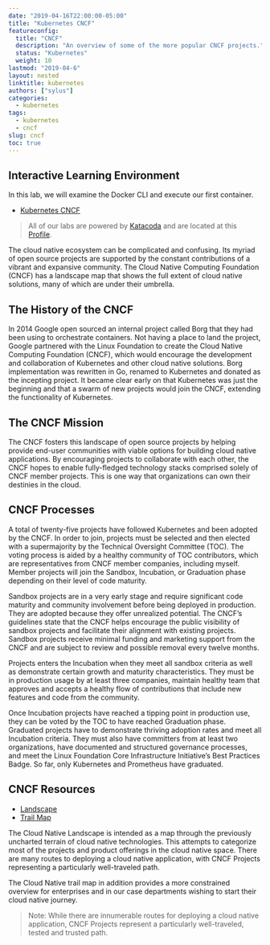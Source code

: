 ```yaml
---
date: "2019-04-16T22:00:00-05:00"
title: "Kubernetes CNCF"
featureconfig:
  title: "CNCF"
  description: "An overview of some of the more popular CNCF projects."
  status: "Kubernetes"
  weight: 10
lastmod: "2019-04-6"
layout: nested
linktitle: kubernetes
authors: ["sylus"]
categories:
  - kubernetes
tags:
  - kubernetes
  - cncf
slug: cncf
toc: true
---
```


## Interactive Learning Environment

In this lab, we will examine the Docker CLI and execute our first container.

* [Kubernetes CNCF][katacoda-cncf]

> All of our labs are powered by [Katacoda][katacoda] and are located at this [Profile][katacoda-sylus].

The cloud native ecosystem can be complicated and confusing. Its myriad of open source projects are supported by the constant contributions of a vibrant and expansive community. The Cloud Native Computing Foundation (CNCF) has a landscape map that shows the full extent of cloud native solutions, many of which are under their umbrella.

## The History of the CNCF

In 2014 Google open sourced an internal project called Borg that they had been using to orchestrate containers. Not having a place to land the project, Google partnered with the Linux Foundation to create the Cloud Native Computing Foundation (CNCF), which would encourage the development and collaboration of Kubernetes and other cloud native solutions. Borg implementation was rewritten in Go, renamed to Kubernetes and donated as the incepting project. It became clear early on that Kubernetes was just the beginning and that a swarm of new projects would join the CNCF, extending the functionality of Kubernetes.

## The CNCF Mission

The CNCF fosters this landscape of open source projects by helping provide end-user communities with viable options for building cloud native applications. By encouraging projects to collaborate with each other, the CNCF hopes to enable fully-fledged technology stacks comprised solely of CNCF member projects. This is one way that organizations can own their destinies in the cloud.

## CNCF Processes

A total of twenty-five projects have followed Kubernetes and been adopted by the CNCF. In order to join, projects must be selected and then elected with a supermajority by the Technical Oversight Committee (TOC). The voting process is aided by a healthy community of TOC contributors, which are representatives from CNCF member companies, including myself. Member projects will join the Sandbox, Incubation, or Graduation phase depending on their level of code maturity.

Sandbox projects are in a very early stage and require significant code maturity and community involvement before being deployed in production. They are adopted because they offer unrealized potential. The CNCF’s guidelines state that the CNCF helps encourage the public visibility of sandbox projects and facilitate their alignment with existing projects. Sandbox projects receive minimal funding and marketing support from the CNCF and are subject to review and possible removal every twelve months.

Projects enters the Incubation when they meet all sandbox criteria as well as demonstrate certain growth and maturity characteristics. They must be in production usage by at least three companies, maintain healthy team that approves and accepts a healthy flow of contributions that include new features and code from the community.

Once Incubation projects have reached a tipping point in production use, they can be voted by the TOC to have reached Graduation phase. Graduated projects have to demonstrate thriving adoption rates and meet all Incubation criteria. They must also have committers from at least two organizations, have documented and structured governance processes, and meet the Linux Foundation Core Infrastructure Initiative’s Best Practices Badge. So far, only Kubernetes and Prometheus have graduated.

## CNCF Resources

* [Landscape][cncf-landscape]
* [Trail Map][cncf-trail]

The Cloud Native Landscape is intended as a map through the previously uncharted terrain of cloud native technologies. This attempts to categorize most of the projects and product offerings in the cloud native space. There are many routes to deploying a cloud native application, with CNCF Projects representing a particularly well-traveled path.

The Cloud Native trail map in addition provides a more constrained overview for enterprises and in our case departments wishing to start their cloud native journey.

> Note: While there are innumerable routes for deploying a cloud native application, CNCF Projects represent a particularly well-traveled, tested and trusted path.

<!-- Links Referenced -->

[cncf-landscape]:           https://github.com/cncf/landscape
[cncf-trail]:               https://github.com/cncf/trailmap
[katacoda]:                 https://katacoda.com
[katacoda-sylus]:           https://katacoda.com/sylus
[katacoda-fundamentals]:    https://katacoda.com/sylus/courses/kubernetes-fundamentals-1
[katacoda-fundamentals-2]:  https://katacoda.com/sylus/courses/kubernetes-fundamentals-2
[katacoda-cncf]:            https://katacoda.com/sylus/courses/kubernetes-cncf
